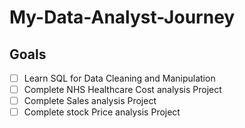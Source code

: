 # My-Data-Analyst-Journey <br>
## Goals <br>
- [ ] Learn SQL for Data Cleaning and Manipulation <br>
- [ ] Complete NHS Healthcare Cost analysis Project <br>
- [ ] Complete Sales analysis Project <br>
- [ ] Complete stock Price analysis Project <br>
